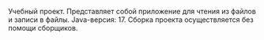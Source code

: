 Учебный проект. Представляет собой приложение для чтения из файлов и записи в файлы.
Јаvа-версия: 17.
Сборка проекта осуществляется без помощи сборщиков.
